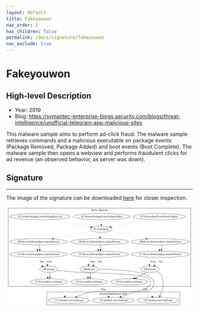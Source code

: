 ```yaml
---
layout: default
title: Fakeyouwon
nav_order: 2
has_children: false
permalink: /docs/signature/fakeyouwon
nav_exclude: true
---
```


# Fakeyouwon

## High-level Description

* Year: 2019
* Blog: https://symantec-enterprise-blogs.security.com/blogs/threat-intelligence/unofficial-telegram-app-malicious-sites

This malware sample aims to perform ad-click fraud. The malware sample retrieves commands and a malicious executable on package events (Package Removed, Package Added) and boot events (Boot Complete). The malware sample then opens a webview and performs fraudulent clicks for ad revenue (an observed behavior, as server was down). 

## Signature
---

The image of the signature can be downloaded [here](../../img/signatures/Fakeyouwon.png) for closer inspection.

![](../../img/signatures/Fakeyouwon.png)
